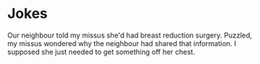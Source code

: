 # Jokes

Our neighbour told my missus she'd had breast reduction surgery. Puzzled, my missus wondered why the neighbour had shared that information. I supposed she just needed to get something off her chest.

&nbsp;
